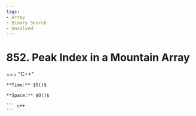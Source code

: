 ```yaml
---
tags:
- Array
- Binary Search
- Unsolved
---
```



# 852. Peak Index in a Mountain Array

=== "C++"

    **Time:** $O()$

    **Space:** $O()$

    ``` c++
    ```